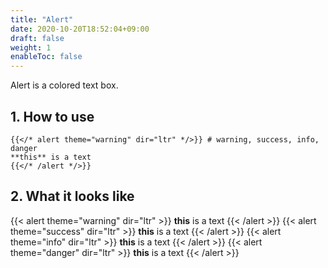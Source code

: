 ```yaml
---
title: "Alert"
date: 2020-10-20T18:52:04+09:00
draft: false
weight: 1
enableToc: false
---
```


Alert is a colored text box.

## 1. How to use

```
{{</* alert theme="warning" dir="ltr" */>}} # warning, success, info, danger
**this** is a text
{{</* /alert */>}}
```

## 2. What it looks like

{{< alert theme="warning" dir="ltr" >}}
**this** is a text
{{< /alert >}}
{{< alert theme="success" dir="ltr" >}}
**this** is a text
{{< /alert >}}
{{< alert theme="info" dir="ltr" >}}
**this** is a text
{{< /alert >}}
{{< alert theme="danger" dir="ltr" >}}
**this** is a text
{{< /alert >}}